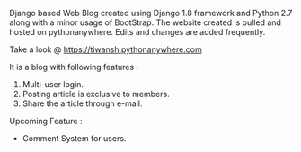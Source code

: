 Django based Web Blog created using Django 1.8 framework and Python 2.7 along with a minor usage of BootStrap.
The website created is pulled and hosted on pythonanywhere. 
Edits and changes are added frequently.

Take a look @ https://tiwansh.pythonanywhere.com

It is a blog with following features :
 1. Multi-user login.
 2. Posting article is exclusive to members.
 3. Share the article through e-mail.
 
Upcoming Feature : 
  - Comment System for users.
